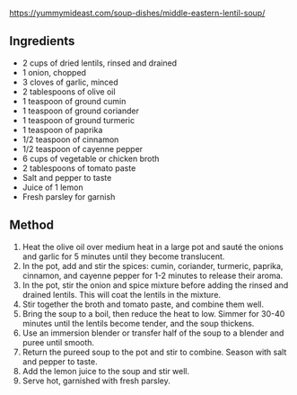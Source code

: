 https://yummymideast.com/soup-dishes/middle-eastern-lentil-soup/

## Ingredients

- 2 cups of dried lentils, rinsed and drained
- 1 onion, chopped
- 3 cloves of garlic, minced
- 2 tablespoons of olive oil
- 1 teaspoon of ground cumin
- 1 teaspoon of ground coriander
- 1 teaspoon of ground turmeric
- 1 teaspoon of paprika
- 1/2 teaspoon of cinnamon
- 1/2 teaspoon of cayenne pepper
- 6 cups of vegetable or chicken broth
- 2 tablespoons of tomato paste
- Salt and pepper to taste
- Juice of 1 lemon
- Fresh parsley for garnish

## Method

1) Heat the olive oil over medium heat in a large pot and sauté the onions and garlic for 5 minutes until they become translucent.
2) In the pot, add and stir the spices: cumin, coriander, turmeric, paprika, cinnamon, and cayenne pepper for 1-2 minutes to release their aroma.
3) In the pot, stir the onion and spice mixture before adding the rinsed and drained lentils. This will coat the lentils in the mixture.
4) Stir together the broth and tomato paste, and combine them well.
5) Bring the soup to a boil, then reduce the heat to low. Simmer for 30-40 minutes until the lentils become tender, and the soup thickens.
6) Use an immersion blender or transfer half of the soup to a blender and puree until smooth.
7) Return the pureed soup to the pot and stir to combine. Season with salt and pepper to taste.
8) Add the lemon juice to the soup and stir well.
9) Serve hot, garnished with fresh parsley.